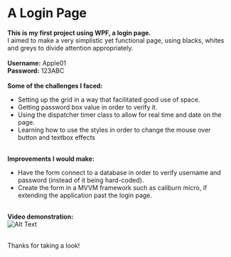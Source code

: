 # **A Login Page** <br/>
**This is my first project using WPF, a login page.** <br/> 
I aimed to make a very simplistic yet functional page, using blacks, whites and greys to divide attention appropriately.<br/> <br/>
**Username:** Apple01 <br/>
**Password:** 123ABC <br/> <br/>
**Some of the challenges I faced:**  <br/>
- Setting up the grid in a way that facilitated good use of space.  <br/>
- Getting password box value in order to verify it.  <br/>
- Using the dispatcher timer class to allow for real time and date on the page.  <br/>
- Learning how to use the styles in order to change the mouse over button and textbox effects <br/><br/>

**Improvements I would make:** <br/>
- Have the form connect to a database in order to verify username and password (instead of it being hard-coded).  <br/>  
- Create the form in a MVVM framework such as caliburn micro, if extending the application past the login page. <br/><br/>

**Video demonstration:** <br/>
![Alt Text](https://media.giphy.com/media/6cDAmZb9jFUcsbKXPr/giphy.gif)

<br/> Thanks for taking a look!
